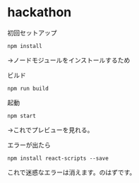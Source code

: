 # hackathon

初回セットアップ
```
npm install
```
->ノードモジュールをインストールするため

ビルド
```
npm run build
```

起動
```
npm start
```
→これでプレビューを見れる。

エラーが出たら
```
npm install react-scripts --save 
```
これで迷惑なエラーは消えます。のはずです。

